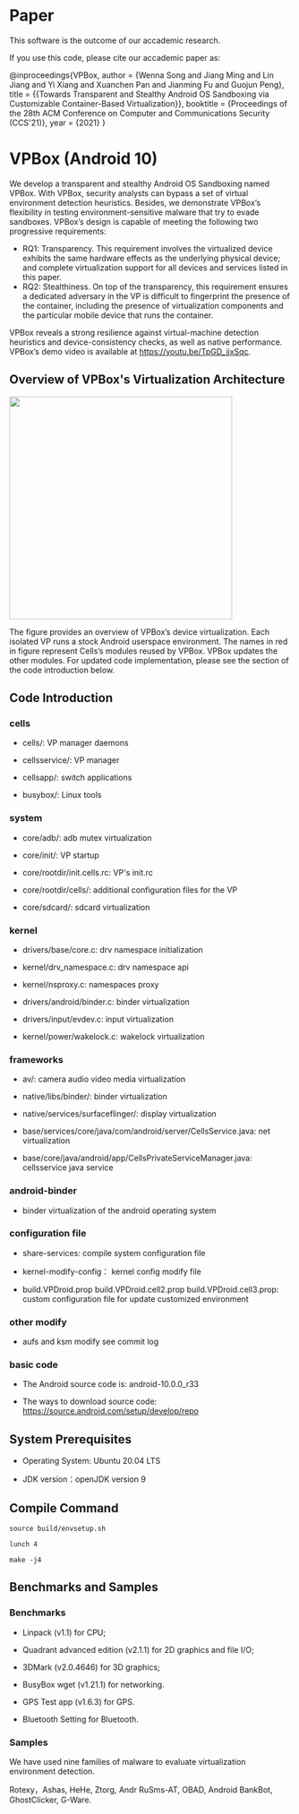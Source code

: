 # Paper

This software is the outcome of our accademic research.

If you use this code, please cite our accademic paper as:

@inproceedings{VPBox,
 author = {Wenna Song and Jiang Ming and Lin Jiang and Yi Xiang and Xuanchen Pan and Jianming Fu and Guojun Peng},
 title = {{Towards Transparent and Stealthy Android OS Sandboxing via Customizable Container-Based Virtualization}},
 booktitle = {Proceedings of the 28th ACM Conference on Computer and Communications Security (CCS'21)},
 year = {2021}
} 


# VPBox (Android 10)

We develop a transparent and stealthy Android OS Sandboxing named VPBox. With VPBox, security analysts can bypass a set of virtual environment detection heuristics. Besides, we demonstrate VPBox’s flexibility in testing environment-sensitive malware that try to evade sandboxes. VPBox’s design is capable of meeting the following two progressive requirements: 

- RQ1: Transparency. This requirement involves the virtualized device exhibits the same hardware effects as the underlying physical device; and complete virtualization support for all devices and services listed in this paper. 
- RQ2: Stealthiness. On top of the transparency, this requirement ensures a dedicated adversary in the VP is difficult to fingerprint the presence of the container, including the presence of virtualization components and the particular mobile device that runs the container. 

VPBox reveals a strong resilience against virtual-machine detection heuristics and device-consistency checks, as well as native performance. VPBox’s demo video is available at https://youtu.be/TpGD_jjxSqc.  

## Overview of VPBox's Virtualization Architecture

<img src="https://github.com/VPBox/Dev/blob/master/VBOX-Architecture.png" width="398">

The figure provides an overview of VPBox’s device virtualization. Each isolated VP runs a stock Android userspace environment. The names in red in figure represent Cells’s modules reused by VPBox. VPBox updates the other modules. For updated code implementation, please see the section of the code introduction below. 

## Code Introduction



### cells
  - cells/: VP manager daemons
    
  - cellsservice/: VP manager

  - cellsapp/: switch applications

  - busybox/: Linux tools

### system
  - core/adb/: adb mutex virtualization

  - core/init/: VP startup

  - core/rootdir/init.cells.rc: VP's init.rc

  - core/rootdir/cells/: additional configuration files for the VP

  - core/sdcard/: sdcard virtualization

### kernel
  - drivers/base/core.c: drv namespace initialization

  - kernel/drv_namespace.c: drv namespace api

  - kernel/nsproxy.c: namespaces proxy

  - drivers/android/binder.c: binder virtualization

  - drivers/input/evdev.c: input virtualization

  - kernel/power/wakelock.c: wakelock virtualization

### frameworks
  - av/: camera audio video media virtualization

  - native/libs/binder/: binder virtualization

  - native/services/surfaceflinger/: display virtualization

  - base/services/core/java/com/android/server/CellsService.java: net virtualization

  - base/core/java/android/app/CellsPrivateServiceManager.java: cellsservice java service

### android-binder
  - binder virtualization  of the android operating system

### configuration file

  - share-services: compile system configuration file

  - kernel-modify-config： kernel config modify file

  - build.VPDroid.prop build.VPDroid.cell2.prop build.VPDroid.cell3.prop:  custom configuration file for update customized environment

### other modify

  - aufs and ksm modify see commit log

### basic code 

- The Android source code is:  android-10.0.0_r33

- The ways to download source code:  https://source.android.com/setup/develop/repo

## System Prerequisites

- Operating System: Ubuntu 20.04 LTS

- JDK version：openJDK version 9

## Compile Command

`source build/envsetup.sh`

`lunch 4`

`make -j4`


## Benchmarks and Samples

### Benchmarks 

- Linpack (v1.1) for CPU; 

- Quadrant advanced edition (v2.1.1) for 2D graphics and file I/O; 

- 3DMark (v2.0.4646) for 3D graphics;

- BusyBox wget (v1.21.1) for networking.

- GPS Test app (v1.6.3) for GPS.

- Bluetooth Setting for Bluetooth. 

### Samples  

We have used nine families of malware to evaluate virtualization environment detection.

Rotexy，Ashas, HeHe, Ztorg, Andr RuSms-AT, OBAD, Android BankBot, GhostClicker, G-Ware.






